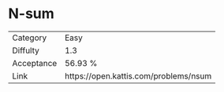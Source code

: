 # N-sum

<table>
    <tr>
        <td>Category</td>
        <td>Easy</td>
    </tr>
    <tr>
        <td>Diffulty</td>
        <td>1.3</td>
    </tr>
    <tr>
        <td>Acceptance</td>
        <td>56.93 %</td>
    </tr>
    <tr>
        <td>Link</td>
        <td>https://open.kattis.com/problems/nsum</td>
    </tr>
</table>